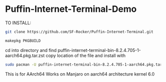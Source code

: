 # Puffin-Internet-Terminal-Demo

TO INSTALL:
``` bash
git clone https://github.com/SF-Rocker/Puffin-Internet-Terminal.git
```
``` bash
makepkg PKGBUILD
```
cd into directory and find puffin-internet-terminal-bin-8.2.4.705-1-aarch64.pkg.tar.zst
copy location of the file and install with
``` bash
sudo pacman -U puffin-internet-terminal-bin-8.2.4.705-1-aarch64.pkg.tar.zst
```
This is for AArch64
Works on Manjaro on aarch64 architecture
kernel 6.0

